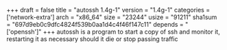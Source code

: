 +++
draft = false
title = "autossh 1.4g-1"
version = "1.4g-1"
categories = ['network-extra']
arch = "x86_64"
size = "23244"
usize = "91211"
sha1sum = "697d9eb0c9dfc4824f539b0aa1d4c4f46f147c11"
depends = "['openssh']"
+++
autossh is a program to start a copy of ssh and monitor it, restarting it as necessary should it die or stop passing traffic
